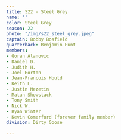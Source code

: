 ```yaml
---
title: S22 - Steel Grey
name: ''
color: Steel Grey
season: 22
photo: "/img/s22_steel_grey.jpeg"
captain: Bobby Bosfield
quarterback: Benjamin Hunt
members:
- Goran Alanovic
- Daniel D.
- Judith H.
- Joel Horton
- Jean-Francois Hould
- Keith L.
- Justin Mezetin
- Matan Showstack
- Tony Smith
- Nick W.
- Ryan Winter
- Kevin Comerford (forever family member)
division: Dirty Goose

---
```

